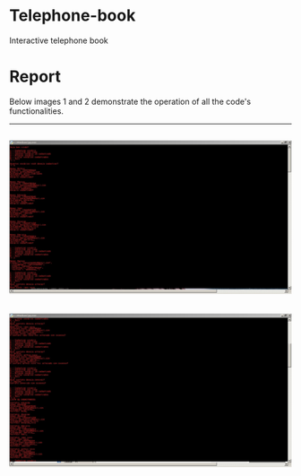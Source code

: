 # Telephone-book
Interactive telephone book

# Report
  Below images 1 and 2 demonstrate the operation of all the code's functionalities.
  
  
  ---
  ![image 2](https://github.com/arthurodrigues/telephone-book/blob/a06611504443d31a7dfe2f21910fe0e710079d72/Images/Imagem%201.jpg)
  ---
  ![image 2](https://github.com/arthurodrigues/telephone-book/blob/a06611504443d31a7dfe2f21910fe0e710079d72/Images/Imagem%202.jpg)
  ---

